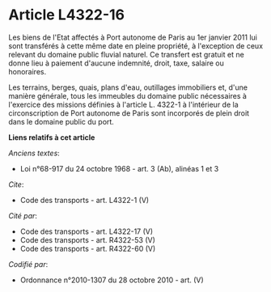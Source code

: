 # Article L4322-16

Les biens de l'Etat affectés à Port autonome de Paris au 1er janvier 2011 lui sont transférés à cette même date en pleine
propriété, à l'exception de ceux relevant du domaine public fluvial naturel. Ce transfert est gratuit et ne donne lieu à
paiement d'aucune indemnité, droit, taxe, salaire ou honoraires. 

Les terrains, berges, quais, plans d'eau, outillages immobiliers et, d'une manière générale, tous les immeubles du domaine
public nécessaires à l'exercice des missions définies à l'article L. 4322-1 à l'intérieur de la circonscription de Port
autonome de Paris sont incorporés de plein droit dans le domaine public du port.

**Liens relatifs à cet article**

_Anciens textes_:

  - Loi n°68-917 du 24 octobre 1968 - art. 3 (Ab), alinéas 1 et 3

_Cite_:

  - Code des transports - art. L4322-1 (V)

_Cité par_:

  - Code des transports - art. L4322-17 (V)
  - Code des transports - art. R4322-53 (V)
  - Code des transports - art. R4322-60 (V)

_Codifié par_:

  - Ordonnance n°2010-1307 du 28 octobre 2010 - art. (V)

